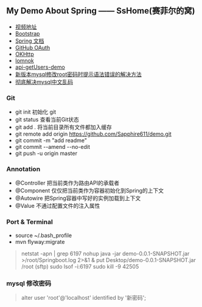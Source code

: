 ## My Demo About Spring —— SsHome(赛菲尔的窝)

- [视频地址](https://www.bilibili.com/video/BV1dK4y1b7YH)
- [Bootstrap](https://v3.bootcss.com/css/)
- [Spring 文档](https://spring.io/guidess)
- [GitHub OAuth](https://developer.github.com/apps/building-oauth-apps/authorizing-oauth-apps/)
- [OKHttp](https://square.github.io/okhttp/)
- [lomnok](https://projectlombok.org/)
- [api-getUsers-demo](https://api.github.com/users/Sapphire611)
- [新版本mysql修改root密码时提示语法错误的解决方法](https://blog.csdn.net/hunt_er/article/details/82901331)
- [彻底解决mysql中文乱码](https://blog.csdn.net/u012410733/article/details/61619656)

### Git
- git init  初始化 git
- git status 查看当前Git状态
- git add . 将当前目录所有文件都加入缓存
- git remote add origin https://github.com/Sapphire611/demo.git
- git commit -m "add readme"
- git commit --amend --no-edit
- git push -u origin master

### Annotation
- @Controller 把当前类作为路由API的承载者
- @Component 仅仅把当前类作为容器初始化到Spring的上下文
- @Autowire 把Spring容器中写好的实例加载到上下文
- @Value 不通过配置文件的注入属性


### Port & Terminal
- source ~/.bash_profile
- mvn flyway:migrate

> netstat -apn | grep 6197
> nohup java -jar demo-0.0.1-SNAPSHOT.jar >/root/Springboot.log 2>&1 &
> put Desktop/demo-0.0.1-SNAPSHOT.jar /root (sftp)
> sudo lsof -i:6197
> sudo kill -9 42505

### mysql 修改密码
> alter user 'root'@'localhost' identified by  '新密码';


